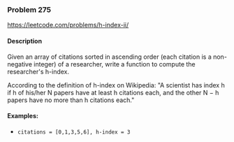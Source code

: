 ### Problem 275
https://leetcode.com/problems/h-index-ii/

#### Description
Given an array of citations sorted in ascending order (each citation is a non-negative integer) of a researcher, write a function to compute the researcher's h-index.

According to the definition of h-index on Wikipedia: "A scientist has index h if h of his/her N papers have at least h citations each, and the other N − h papers have no more than h citations each."

#### Examples:
- ```citations = [0,1,3,5,6], h-index = 3```